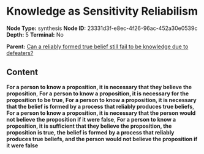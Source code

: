 # Knowledge as Sensitivity Reliabilism

**Node Type:** synthesis
**Node ID:** 23331d3f-e8ec-4f26-96ac-452a30e0539c
**Depth:** 5
**Terminal:** No

**Parent:** [Can a reliably formed true belief still fail to be knowledge due to defeaters?](can-a-reliably-formed-true-belief-still-fail-to-be-knowledge-due-to-defeaters-antithesis-31b47ac5-da51-4877-afe8-513386858e07.md)

## Content

**For a person to know a proposition, it is necessary that they believe the proposition**, **For a person to know a proposition, it is necessary for the proposition to be true**, **For a person to know a proposition, it is necessary that the belief is formed by a process that reliably produces true beliefs**, **For a person to know a proposition, it is necessary that the person would not believe the proposition if it were false**, **For a person to know a proposition, it is sufficient that they believe the proposition, the proposition is true, the belief is formed by a process that reliably produces true beliefs, and the person would not believe the proposition if it were false**
